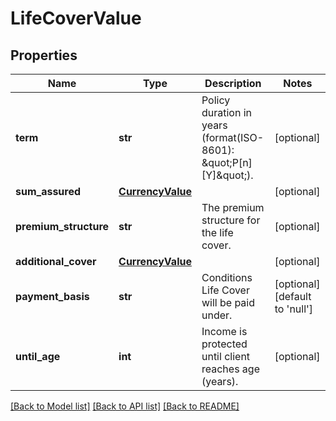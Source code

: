 # LifeCoverValue

## Properties
Name | Type | Description | Notes
------------ | ------------- | ------------- | -------------
**term** | **str** | Policy duration in years (format(ISO-8601): \&quot;P[n][Y]\&quot;). | [optional] 
**sum_assured** | [**CurrencyValue**](CurrencyValue.md) |  | [optional] 
**premium_structure** | **str** | The premium structure for the life cover. | [optional] 
**additional_cover** | [**CurrencyValue**](CurrencyValue.md) |  | [optional] 
**payment_basis** | **str** | Conditions Life Cover will be paid under. | [optional] [default to 'null']
**until_age** | **int** | Income is protected until client reaches age (years). | [optional] 

[[Back to Model list]](../README.md#documentation-for-models) [[Back to API list]](../README.md#documentation-for-api-endpoints) [[Back to README]](../README.md)

